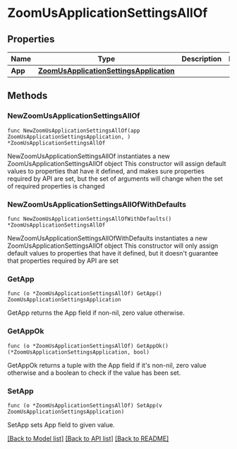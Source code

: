 # ZoomUsApplicationSettingsAllOf

## Properties

Name | Type | Description | Notes
------------ | ------------- | ------------- | -------------
**App** | [**ZoomUsApplicationSettingsApplication**](ZoomUsApplicationSettingsApplication.md) |  | 

## Methods

### NewZoomUsApplicationSettingsAllOf

`func NewZoomUsApplicationSettingsAllOf(app ZoomUsApplicationSettingsApplication, ) *ZoomUsApplicationSettingsAllOf`

NewZoomUsApplicationSettingsAllOf instantiates a new ZoomUsApplicationSettingsAllOf object
This constructor will assign default values to properties that have it defined,
and makes sure properties required by API are set, but the set of arguments
will change when the set of required properties is changed

### NewZoomUsApplicationSettingsAllOfWithDefaults

`func NewZoomUsApplicationSettingsAllOfWithDefaults() *ZoomUsApplicationSettingsAllOf`

NewZoomUsApplicationSettingsAllOfWithDefaults instantiates a new ZoomUsApplicationSettingsAllOf object
This constructor will only assign default values to properties that have it defined,
but it doesn't guarantee that properties required by API are set

### GetApp

`func (o *ZoomUsApplicationSettingsAllOf) GetApp() ZoomUsApplicationSettingsApplication`

GetApp returns the App field if non-nil, zero value otherwise.

### GetAppOk

`func (o *ZoomUsApplicationSettingsAllOf) GetAppOk() (*ZoomUsApplicationSettingsApplication, bool)`

GetAppOk returns a tuple with the App field if it's non-nil, zero value otherwise
and a boolean to check if the value has been set.

### SetApp

`func (o *ZoomUsApplicationSettingsAllOf) SetApp(v ZoomUsApplicationSettingsApplication)`

SetApp sets App field to given value.



[[Back to Model list]](../README.md#documentation-for-models) [[Back to API list]](../README.md#documentation-for-api-endpoints) [[Back to README]](../README.md)


